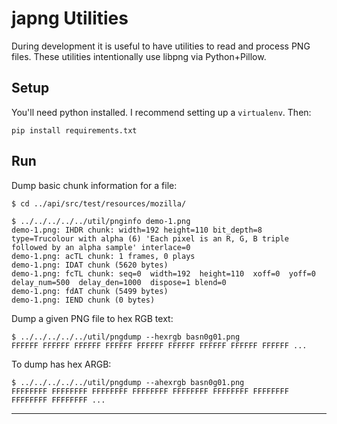 # japng Utilities

During development it is useful to have utilities to read and process PNG
files. These utilities intentionally use libpng via Python+Pillow.

## Setup

You'll need python installed. I recommend setting up a ``virtualenv``. Then:

    pip install requirements.txt

## Run

Dump basic chunk information for a file:

    $ cd ../api/src/test/resources/mozilla/
    
    $ ../../../../../util/pnginfo demo-1.png
    demo-1.png: IHDR chunk: width=192 height=110 bit_depth=8 type=Trucolour with alpha (6) 'Each pixel is an R, G, B triple followed by an alpha sample' interlace=0
    demo-1.png: acTL chunk: 1 frames, 0 plays
    demo-1.png: IDAT chunk (5620 bytes)
    demo-1.png: fcTL chunk: seq=0  width=192  height=110  xoff=0  yoff=0  delay_num=500  delay_den=1000  dispose=1 blend=0
    demo-1.png: fdAT chunk (5499 bytes)
    demo-1.png: IEND chunk (0 bytes)


Dump a given PNG file to hex RGB text:

    $ ../../../../../util/pngdump --hexrgb basn0g01.png
    FFFFFF FFFFFF FFFFFF FFFFFF FFFFFF FFFFFF FFFFFF FFFFFF FFFFFF ...

To dump has hex ARGB:

    $ ../../../../../util/pngdump --ahexrgb basn0g01.png
    FFFFFFFF FFFFFFFF FFFFFFFF FFFFFFFF FFFFFFFF FFFFFFFF FFFFFFFF FFFFFFFF FFFFFFFF ...


***